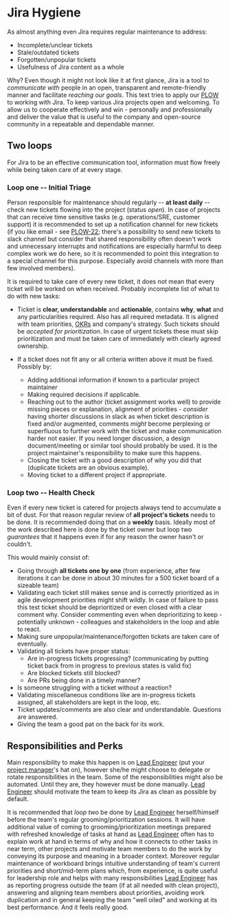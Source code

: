 # Jira Hygiene

As almost anything even Jira requires regular maintenance to address:

-   Incomplete/unclear tickets
-   Stale/outdated tickets
-   Forgotten/unpopular tickets
-   Usefulness of Jira content as a whole

Why? Even though it might not look like it at first glance, Jira is a tool to *communicate with* people in an open, transparent and remote-friendly manner and facilitate *reaching our goals*. This text tries to apply our [PLOW](https://culture.mayadata.io/plow/plow.html) to working with Jira. To keep various Jira projects open and welcoming. To allow us to cooperate effectively and win - personally and professionally and deliver the value that is useful to the company and open-source community in a repeatable and dependable manner.

## Two loops

For Jira to be an effective communication tool, information must flow freely while being taken care of at every stage.

### Loop one \-- Initial Triage

Person responsible for maintenance should regularly \-- **at least daily** \-- check new tickets flowing into the project (status *open*). In case of projects that can receive time sensitive tasks (e.g. operations/SRE, customer support) it is recommended to set up a notification channel for new tickets (if you like email - see [PLOW-22](https://mayadata.atlassian.net/browse/PLOW-22);
there's a possibility to send new tickets to slack channel but consider that shared responsibility often doesn't work and unnecessary interrupts and notifications are especially harmful to deep complex work we do here, so it is recommended to point this integration to a special channel for this purpose. Especially avoid channels with more than few involved members).

It is required to take care of every new ticket, it does not mean that every ticket will be worked on when received. Probably incomplete list of what to do with new tasks:

-   Ticket is **clear, understandable** and **actionable**, contains **why**, **what** and any particularities required. Also has all required metadata. It is aligned with team priorities, [OKRs](https://culture.mayadata.io/process/okr.html) and company's strategy. Such tickets should be *accepted for prioritization*. In case of urgent tickets these must skip prioritization and must be taken care of immediately with clearly agreed ownership.

-   If a ticket does not fit any or all criteria written above it must be fixed. Possibly by:
    -   Adding additional information if known to a particular project maintainer
    -   Making required decisions if applicable.
    -   Reaching out to the author (ticket assignment works well) to provide missing pieces or explanation, alignment of priorities - *consider* having shorter discussions in slack as when ticket description is fixed and/or augmented, comments *might* become perplexing or superfluous to further work with the ticket and make communication harder not easier. If you need longer discussion, a design document/meeting or similar tool should probably be used. It is the project maintainer's responsibility to make sure this happens.
    -   Closing the ticket with a good description of why you did that (duplicate tickets are an obvious example).
    -   Moving ticket to a different project if appropriate.

### Loop two \-- Health Check

Even if every new ticket is catered for projects always tend to accumulate a bit of dust. For that reason regular review of **all project's tickets** needs to be done. It is recommended doing that on a **weekly** basis. Ideally most of the work described here is done by the ticket owner but loop two *guarantees* that it happens even if for any reason the owner hasn't or couldn't.

This would mainly consist of:

-   Going through **all tickets one by one** (from experience, after few iterations it can be done in about 30 minutes for a 500 ticket board of a sizeable team)
-   Validating each ticket still makes sense and is correctly prioritized as in agile development priorities might shift wildly. In case of failure to pass this test ticket should be deprioritized or even closed with a clear comment why. Consider commenting even when deprioritizing to keep - potentially unknown - colleagues and stakeholders in the loop and able to react.
-   Making sure unpopular/maintenance/forgotten tickets are taken care of eventually.
-   Validating all tickets have proper status:
    -   Are in-progress tickets progressing? (communicating by putting ticket back from in progress to previous states is valid fix)
    -   Are blocked tickets still blocked?
    -   Are PRs being done in a timely manner?
-   Is someone struggling with a ticket without a reaction?
-   Validating miscellaneous conditions like are in-progress tickets assigned, all stakeholders are kept in the loop, etc.
-   Ticket updates/comments are also clear and understandable. Questions are answered.
-   Giving the team a good pat on the back for its work.

## Responsibilities and Perks

Main responsibility to make this happen is on [Lead Engineer](https://culture.mayadata.io/job-roles/lead-engineer.html) (put your [project manager](https://culture.mayadata.io/job-roles/lead-engineer.html#project-management)'s hat on), however she/he might choose to delegate or rotate responsibilities in the team. Some of the responsibilities might also be automated. Until they are, they however must be done manually. [Lead Engineer](https://culture.mayadata.io/job-roles/lead-engineer.html) should motivate the team to keep its Jira as clean as possible by default.

It is recommended that *loop two* be done by [Lead Engineer](https://culture.mayadata.io/job-roles/lead-engineer.html) herself/himself before the team\'s regular grooming/prioritization sessions. It will have additional value of coming to grooming/prioritization meetings prepared with refreshed knowledge of tasks at hand as [Lead Engineer](https://culture.mayadata.io/job-roles/lead-engineer.html) often has to explain work at hand in terms of why and how it connects to other tasks in near term, other projects and motivate team members to do the work by conveying its purpose and meaning in a broader context. Moreover regular maintenance of workboard brings intuitive understanding of team's current priorities and short/mid-term plans which, from experience, is quite useful for leadership role and helps with many responsibilities [Lead Engineer](https://culture.mayadata.io/job-roles/lead-engineer.html) has as reporting progress outside the team (if at all needed with clean project), answering and aligning team members about priorities, avoiding work duplication and in general keeping the team "well oiled" and working at its best performance. And it feels really good.
